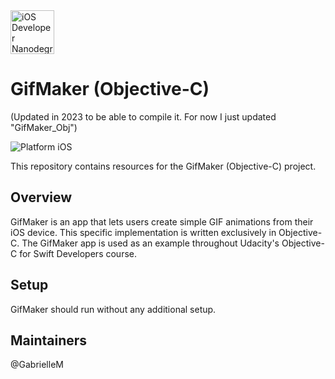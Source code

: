 <img src="https://s3-us-west-1.amazonaws.com/udacity-content/degrees/catalog-images/nd003.png" alt="iOS Developer Nanodegree logo" height="70" >

# GifMaker (Objective-C)

(Updated in 2023 to be able to compile it. For now I just updated "GifMaker_Obj")

![Platform iOS](https://img.shields.io/badge/nanodegree-iOS-blue.svg)

This repository contains resources for the GifMaker (Objective-C) project.

## Overview

GifMaker is an app that lets users create simple GIF animations from their iOS device. This specific implementation is written exclusively in Objective-C. The GifMaker app is used as an example throughout Udacity's Objective-C for Swift Developers course.

## Setup

GifMaker should run without any additional setup.

## Maintainers

@GabrielleM
